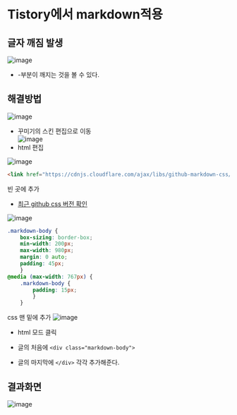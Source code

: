 # Tistory에서 markdown적용


## 글자 깨짐 발생
![image](https://user-images.githubusercontent.com/65120581/129691960-ec59c84c-738f-4a5d-9d5f-633137173527.png)
- -부분이 깨지는 것을 볼 수 있다.

## 해결방법 
![image](https://user-images.githubusercontent.com/65120581/129692584-70ca5fde-b187-46f8-8c11-a46aed847f8e.png) <br>
- 꾸미기의 스킨 편집으로 이동 <br>
![image](https://user-images.githubusercontent.com/65120581/129692647-52ad5682-2052-486b-b151-2fd9d89d218a.png)
- html 편집

![image](https://user-images.githubusercontent.com/65120581/129692751-d24c8744-dba1-4de6-ae7b-bb5ac7fc7dd0.png)<br>
```html
<link href="https://cdnjs.cloudflare.com/ajax/libs/github-markdown-css/4.0.0/github-markdown.css" rel="stylesheet">
```
빈 곳에 추가
- [최근 github css 버전 확인](https://cdnjs.com/libraries/github-markdown-css)

![image](https://user-images.githubusercontent.com/65120581/129692964-5b7cb0a1-849d-4adf-8b63-5002d2edac22.png)
```css
.markdown-body { 
	box-sizing: border-box; 
	min-width: 200px; 
	max-width: 980px; 
	margin: 0 auto; 
	padding: 45px; 
	} 
@media (max-width: 767px) { 
	.markdown-body { 
		padding: 15px; 
		} 
	}
```
css 맨 밑에 추가
![image](https://user-images.githubusercontent.com/65120581/129693243-5daf89cb-5a59-46f9-9c6e-14851740438a.png)
- html 모드 클릭

- 글의 처음에 `<div class="markdown-body">`
- 글의 마지막에 `</div>` 각각 추가해준다.

## 결과화면 
![image](https://user-images.githubusercontent.com/65120581/129693573-61a371f1-78ae-49ff-86cf-a6aeae975a77.png)



